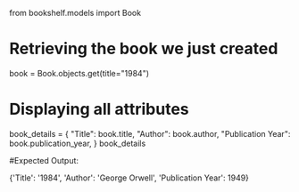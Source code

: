 from bookshelf.models import Book

# Retrieving the book we just created
book = Book.objects.get(title="1984")

# Displaying all attributes
book_details = {
    "Title": book.title,
    "Author": book.author,
    "Publication Year": book.publication_year,
}
book_details

#Expected Output:

{'Title': '1984', 'Author': 'George Orwell', 'Publication Year': 1949}